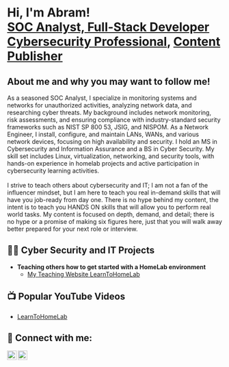 <h1>Hi, I'm Abram! <br/><a href="https://github.com/AbramPeterson/AbramPeterson">SOC Analyst, Full-Stack Developer</a> <a href="https://www.linkedin.com/in/abrampeterson/">Cybersecurity Professional</a>, <a href="https://learntohomelab.com/">Content Publisher</a></h1>

<h2> About me and why you may want to follow me! </h2>
As a seasoned SOC Analyst, I specialize in monitoring systems and networks for unauthorized activities, analyzing network data, and researching cyber threats. My background includes network monitoring, risk assessments, and ensuring compliance with industry-standard security frameworks such as NIST SP 800 53, JSIG, and NISPOM. As a Network Engineer, I install, configure, and maintain LANs, WANs, and various network devices, focusing on high availability and security. I hold an MS in Cybersecurity and Information Assurance and a BS in Cyber Security. My skill set includes Linux, virtualization, networking, and security tools, with hands-on experience in homelab projects and active participation in cybersecurity learning activities.  
<br>
<br>
I strive to teach others about cybersecurity and IT; I am not a fan of the influencer mindset, but I am here to teach you real in-demand skills that will have you job-ready from day one. There is no hype behind my content, the intent is to teach you HANDS ON skills that will allow you to perform real world tasks. My content is focused on depth, demand, and detail; there is no hype or a promise of making six figures here, just that you will walk away better prepared for your next role or interview.

<h2>👨‍💻 Cyber Security and IT Projects </h2>

- <b>Teaching others how to get started with a HomeLab environment </b>
  - [My Teaching Website LearnToHomeLab](https://learntohomelab.com/)
  
<h2>📺 Popular YouTube Videos</h2>

- [LearnToHomeLab](https://www.youtube.com/@learntohomelab)


<h2> 🤳 Connect with me:</h2>

[<img align="left" alt="JoshMadakor | YouTube" width="22px" src="https://cdn.jsdelivr.net/npm/simple-icons@v3/icons/youtube.svg" />][youtube]
[<img align="left" alt="JoshMadakor | LinkedIn" width="22px" src="https://cdn.jsdelivr.net/npm/simple-icons@v3/icons/linkedin.svg" />][linkedin]

[youtube]: https://www.youtube.com/@learntohomelab
[linkedin]: www.linkedin.com/in/abrampeterson

<!--
**joshmadakor1/joshmadakor1** is a ✨ _special_ ✨ repository because its `README.md` (this file) appears on your GitHub profile.

Here are some ideas to get you started:

- 🔭 I’m currently working on ...
- 🌱 I’m currently learning ...
- 👯 I’m looking to collaborate on ...
- 🤔 I’m looking for help with ...
- 💬 Ask me about ...
- 📫 How to reach me: ...
- 😄 Pronouns: ...
- ⚡ Fun fact: ...
-->
